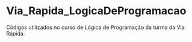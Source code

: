 # Via_Rapida_LogicaDeProgramacao
Códigos utilizados no curso de Lógica de Programação da turma da Via Rápida.
